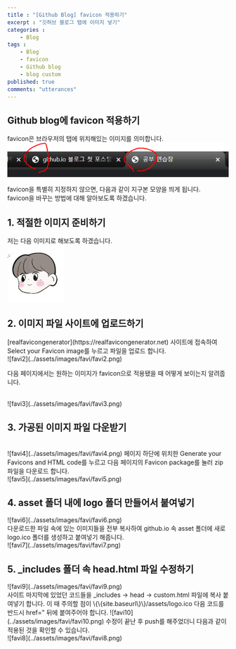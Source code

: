 ```yaml
---
title : "[Github Blog] favicon 적용하기"
excerpt : "깃허브 블로그 탭에 이미지 넣기"
categories :
    - Blog
tags :
    - Blog
    - favicon
    - Github blog
    - blog custom
published: true
comments: "utterances"
---
```

## Github blog에 favicon 적용하기

favicon은 브라우저의 탭에 위치해있는 이미지를 의미합니다. 
![favi1](../assets/images/favi/favi1.png)

favicon을 특별히 지정하지 않으면, 다음과 같이 지구본 모양을 띄게 됩니다.  
favicon을 바꾸는 방법에 대해 알아보도록 하겠습니다.  
  
  <h2> 1. 적절한 이미지 준비하기 </h2>
  저는 다음 이미지로 해보도록 하겠습니다. <br/>
  <img src="../assets/images/main.jpg" width="130px" height="130px">
  
  <h2> 2. 이미지 파일 사이트에 업로드하기 </h2>
  [realfavicongenerator](https://realfavicongenerator.net) 사이트에 접속하여  
  Select your Favicon image를 누르고 파일을 업로드 합니다.  
  <br/>
  ![favi2](../assets/images/favi/favi2.png)

  다음 페이지에서는 원하는 이미지가 favicon으로 적용됐을 때 어떻게 보이는지 알려줍니다.  
  
  <br/>
  ![favi3](../assets/images/favi/favi3.png)  
  <h2> 3. 가공된 이미지 파일 다운받기 </h2>
  <br/>
  ![favi4](../assets/images/favi/favi4.png)
  페이지 하단에 위치한 Generate your Favicons and HTML code를 누르고 다음 페이지의 Favicon package를 눌러 zip 파일을 다운로드 합니다.  
  <br/>
  ![favi5](../assets/images/favi/favi5.png)
  <h2> 4. asset 폴더 내에 logo 폴더 만들어서 붙여넣기 </h2>
  ![favi6](../assets/images/favi/favi6.png)  
  <br/>
  다운로드한 파일 속에 있는 이미지들을 전부 복사하여  
  github.io 속 asset 폴더에 새로 logo.ico 폴더를 생성하고 붙여넣기 해줍니다.  
  <br/>
  ![favi7](../assets/images/favi/favi7.png)  
  <h2> 5. _includes 폴더 속 head.html 파일 수정하기 </h2>
  ![favi9](../assets/images/favi/favi9.png)  
  <br/>
  사이트 마지막에 있었던 코드들을 _includes -> head -> custom.html 파일에 복사 붙여넣기 합니다.  
  이 때 주의할 점이 \{\{site.baseurl\}\}/assets/logo.ico  
   다음 코드를 반드시 href=" 뒤에 붙여주어야 합니다.  
  ![favi10](../assets/images/favi/favi10.png)  
  수정이 끝난 후 push를 해주었더니 다음과 같이 적용된 것을 확인할 수 있습니다.  
  <br/>
  ![favi8](../assets/images/favi/favi8.png)  




  